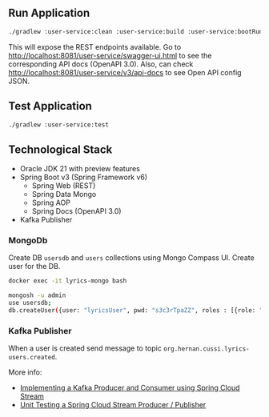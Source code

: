 ## Run Application

```bash
./gradlew :user-service:clean :user-service:build :user-service:bootRun
```

This will expose the REST endpoints available. Go to [http://localhost:8081/user-service/swagger-ui.html](http://localhost:8081/user-service/swagger-ui.html) to see the corresponding API docs (OpenAPI 3.0). 
Also, can check [http://localhost:8081/user-service/v3/api-docs](http://localhost:8081/user-service/v3/api-docs) to see Open API config JSON.

## Test Application

```bash
./gradlew :user-service:test
```

## Technological Stack

* Oracle JDK 21 with preview features
* Spring Boot v3 (Spring Framework v6)
  * Spring Web (REST)
  * Spring Data Mongo
  * Spring AOP
  * Spring Docs (OpenAPI 3.0)
* Kafka Publisher

### MongoDb

Create DB `usersdb` and `users` collections using Mongo Compass UI.
Create user for the DB.

```bash
docker exec -it lyrics-mongo bash
```

```bash
mongosh -u admin
use usersdb;
db.createUser({user: "lyricsUser", pwd: "s3c3rTpaZZ", roles : [{role: "readWrite", db: "usersdb"}]});
```

### Kafka Publisher

When a user is created send message to topic `org.hernan.cussi.lyrics-users.created`.

More info:
- [Implementing a Kafka Producer and Consumer using Spring Cloud Stream](https://medium.com/javarevisited/implementing-a-kafka-producer-and-consumer-using-spring-cloud-stream-d4b9a6a9eab1)
- [Unit Testing a Spring Cloud Stream Producer / Publisher](https://medium.com/@sumant.rana/unit-testing-a-spring-cloud-stream-producer-publisher-ecf39d29ea13)
